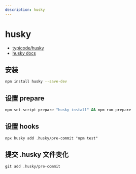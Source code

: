 ```yaml
---
description: husky
---
```


# husky

- [typicode/husky](https://github.com/typicode/husky)
- [husky docs](https://typicode.github.io/husky)

## 安装

```bash npm2yarn
npm install husky --save-dev
```

## 设置 prepare

```bash
npm set-script prepare "husky install" && npm run prepare
```

## 设置 hooks

```shell
npx husky add .husky/pre-commit "npm test"
```

## 提交 .husky 文件变化

```shell
git add .husky/pre-commit
```
